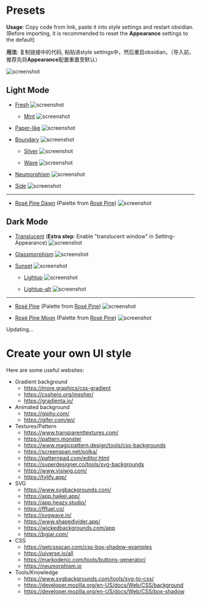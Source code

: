 # Presets

**Usage**: Copy code from link, paste it into style settings and restart obsidian.(Before importing, it is recommended to reset the **Appearance** settings to the default)

**用法**: 复制链接中的代码, 粘贴进style settings中，然后重启obsidian。（导入前，推荐先将**Appearance**配置重置至默认）

![screenshot](img/Usage.png)

## Light Mode

+ [Fresh](https://github.com/Akifyss/obsidian-border/blob/main/presets/Fresh.json)
![screenshot](img/Fresh.png)

  + [Mint](https://github.com/Akifyss/obsidian-border/blob/main/presets/Mint.json)
  ![screenshot](img/Mint.png)

+ [Paper-like](https://github.com/Akifyss/obsidian-border/blob/main/presets/Paper-like.json)
![screenshot](img/Paper-like.png)

+ [Boundary](https://github.com/Akifyss/obsidian-border/blob/main/presets/Boundary.json)
![screenshot](img/Boundary.png)

  + [Silver](https://github.com/Akifyss/obsidian-border/blob/main/presets/Silver.json)
  ![screenshot](img/Silver.gif)

  + [Wave](https://github.com/Akifyss/obsidian-border/blob/main/presets/Wave.json)
  ![screenshot](img/Wave.gif)

+ [Neumorphism](https://github.com/Akifyss/obsidian-border/blob/main/presets/Neumorphism.json)
![screenshot](img/Neumorphism.png)

+ [Side](https://github.com/Akifyss/obsidian-border/blob/main/presets/Side.json)
![screenshot](img/Side.png)

---

+ [Rosé Pine Dawn](https://github.com/Akifyss/obsidian-border/blob/main/presets/Rosé-Pine-Dawn.json) (Palette from [Rosé Pine](https://rosepinetheme.com/palette))
![screenshot](img/Rosé-Pine-Dawn.png)

## Dark Mode

+ [Translucent](https://github.com/Akifyss/obsidian-border/blob/main/presets/Translucent.json)
(**Extra step**: Enable "translucent window" in Setting-Appearance)
![screenshot](img/Translucent.png)

+ [Glassmorphism](https://github.com/Akifyss/obsidian-border/blob/main/presets/Glassmorphism.json)
![screenshot](img/Glassmorphism.png)

+ [Sunset](https://github.com/Akifyss/obsidian-border/blob/main/presets/Sunset.json)
![screenshot](img/Sunset.png)

  + [Lightup](https://github.com/Akifyss/obsidian-border/blob/main/presets/Lightup.json)
  ![screenshot](img/Lightup.png)

  + [Lightup-alt](https://github.com/Akifyss/obsidian-border/blob/main/presets/Lightup-alt.json)
  ![screenshot](img/Lightup-alt.png)

---

+ [Rosé Pine](https://github.com/Akifyss/obsidian-border/blob/main/presets/Rosé-Pine.json) (Palette from [Rosé Pine](https://rosepinetheme.com/palette))
![screenshot](img/Rosé-Pine.png)

+ [Rosé Pine Moon](https://github.com/Akifyss/obsidian-border/blob/main/presets/Rosé-Pine-Moon.json) (Palette from [Rosé Pine](https://rosepinetheme.com/palette))
![screenshot](img/Rosé-Pine-Moon.png)

Updating...

# Create your own UI style

Here are some useful websites:

+ Gradient background
  + <https://more.graphics/css-gradient>
  + <https://csshero.org/mesher/>
  + <https://gradienta.io/>
+ Animated background
  + <https://giphy.com/>
  + <https://gifer.com/en/>
+ Textures/Pattern
  + <https://www.transparenttextures.com/>
  + <https://pattern.monster>
  + <https://www.magicpattern.design/tools/css-backgrounds>
  + <https://screenspan.net/polka/>
  + <https://patternpad.com/editor.html>
  + <https://superdesigner.co/tools/svg-backgrounds>
  + <https://www.visiwig.com/>
  + <https://tylify.app/>
+ SVG
  + <https://www.svgbackgrounds.com/>
  + <https://app.haikei.app/>
  + <https://app.heazy.studio/>
  + <https://fffuel.co/>
  + <https://svgwave.in/>
  + <https://www.shapedivider.app/>
  + <https://wickedbackgrounds.com/app>
  + <https://bgjar.com/>
+ CSS
  + <https://getcssscan.com/css-box-shadow-examples>
  + <https://uiverse.io/all>
  + <https://markodenic.com/tools/buttons-generator/>
  + <https://neumorphism.io>
+ Tools/Knowledge
  + <https://www.svgbackgrounds.com/tools/svg-to-css/>
  + <https://developer.mozilla.org/en-US/docs/Web/CSS/background>
  + <https://developer.mozilla.org/en-US/docs/Web/CSS/box-shadow>
